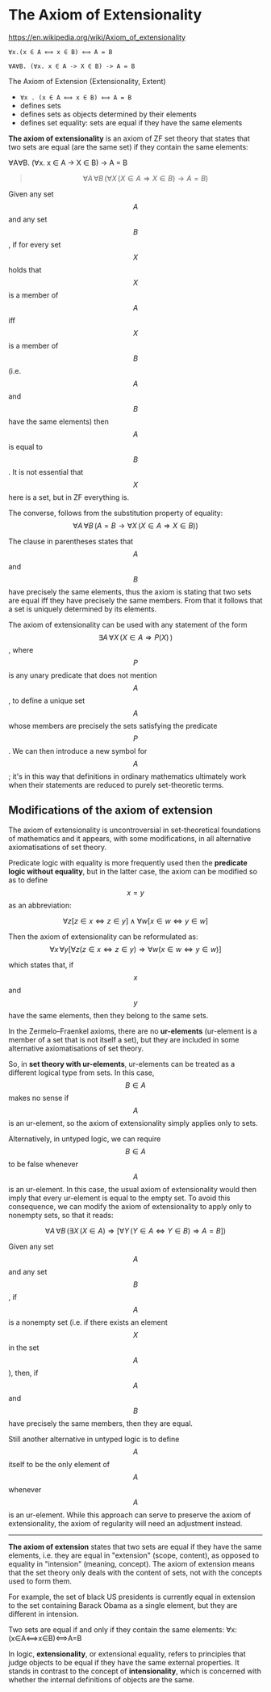 # The Axiom of Extensionality

https://en.wikipedia.org/wiki/Axiom_of_extensionality

`∀x.(x ∈ A ⟺ x ∈ B) ⟺ A = B`

`∀A∀B. (∀x. x ∈ A -> X ∈ B) -> A = B`

The Axiom of Extension (Extensionality, Extent)
- `∀x . (x ∈ A ⟺ x ∈ B) ⟺ A = B`
- defines sets
- defines sets as objects determined by their elements
- defines set equality: sets are equal if they have the same elements


**The axiom of extensionality** is an axiom of ZF set theory that states that two sets are equal (are the same set) if they contain the same elements:

∀A∀B. (∀x. x ∈ A -> X ∈ B) -> A = B

> $$\forall A\,\forall B\,(\forall X\,(X\in A\Rightarrow X\in B)\to A=B)$$

Given any set $$A$$ and any set $$B$$, if for every set $$X$$ holds that $$X$$ is a member of $$A$$ iff $$X$$ is a member of $$B$$ (i.e. $$A$$ and $$B$$ have the same elements) then $$A$$ is equal to $$B$$. It is not essential that $$X$$ here is a set, but in ZF everything is.

The converse, follows from the substitution property of equality:
$$\forall A\,\forall B\,(A=B\to \forall X\,(X\in A\Rightarrow X\in B))$$


The clause in parentheses states that $$A$$ and $$B$$ have precisely the same elements, thus the axiom is stating that two sets are equal iff they have precisely the same members. From that it follows that a set is uniquely determined by its elements.


The axiom of extensionality can be used with any statement of the form $$\exists A\,\forall X\,(X\in A\Rightarrow P(X)\,)$$, where $$P$$ is any unary predicate that does not mention $$A$$, to define a unique set $$A$$ whose members are precisely the sets satisfying the predicate $$P$$. We can then introduce a new symbol for $$A$$; it's in this way that definitions in ordinary mathematics ultimately work when their statements are reduced to purely set-theoretic terms.


## Modifications of the axiom of extension
The axiom of extensionality is uncontroversial in set-theoretical foundations of mathematics and it appears, with some modifications, in all alternative axiomatisations of set theory.

Predicate logic with equality is more frequently used then the **predicate logic without equality**, but in the latter case, the axiom can be modified so as to define $$x=y$$ as an abbreviation:

$$
\forall z[z\in x\Leftrightarrow z\in y]
\land 
\forall w[x\in w\Leftrightarrow y\in w]
$$

Then the axiom of extensionality can be reformulated as: 
$$
\forall x\,\forall y 
[
  \forall z(z\in x\Leftrightarrow z\in y)
  \Rightarrow 
  \forall w(x\in w\Leftrightarrow y\in w)
]
$$

which states that, if $$x$$ and $$y$$ have the same elements, then they belong to the same sets.


In the Zermelo–Fraenkel axioms, there are no **ur-elements** (ur-element is a member of a set that is not itself a set), but they are included in some alternative axiomatisations of set theory.

So, in **set theory with ur-elements**, ur-elements can be treated as a different logical type from sets. In this case, $$B\in A$$ makes no sense if $$A$$ is an ur-element, so the axiom of extensionality simply applies only to sets.

Alternatively, in untyped logic, we can require $$B\in A$$ to be false whenever $$A$$ is an ur-element. In this case, the usual axiom of extensionality would then imply that every ur-element is equal to the empty set. To avoid this consequence, we can modify the axiom of extensionality to apply only to nonempty sets, so that it reads:

$$
\forall A\,\forall B\,
(
  \exists X\,(X\in A)
  \Rightarrow 
  [\forall Y\,(Y\in A\iff Y\in B)\Rightarrow A=B]
)
$$

Given any set $$A$$ and any set $$B$$, 
if $$A$$ is a nonempty set (i.e. if there exists an element $$X$$ in the set $$A$$), 
then, if $$A$$ and $$B$$ have precisely the same members, then 
they are equal.

Still another alternative in untyped logic is to define $$A$$ itself to be the only element of $$A$$ whenever $$A$$ is an ur-element. While this approach can serve to preserve the axiom of extensionality, the axiom of regularity will need an adjustment instead.


---

**The axiom of extension** states that two sets are equal if they have the same elements, i.e. they are equal in "extension" (scope, content), as opposed to equality in "intension" (meaning, concept). The axiom of extension means that the set theory only deals with the content of sets, not with the concepts used to form them.

For example, the set of black US presidents is currently equal in extension to the set containing Barack Obama as a single element, but they are different in intension.

Two sets are equal if and only if they contain the same elements:
∀x:(x∈A⟺x∈B)⟺A=B

In logic, **extensionality**, or extensional equality, refers to principles that judge objects to be equal if they have the same external properties. It stands in contrast to the concept of **intensionality**, which is concerned with whether the internal definitions of objects are the same.
